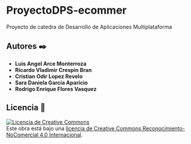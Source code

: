 # ProyectoDPS-ecommer
Proyecto de catedra de Desarrollo de Aplicaciones Multiplataforma

## Autores ✒️

* **Luis Angel Arce Monterroza** 
* **Ricardo Vladimir Crespin Bran** 
* **Cristian Odir Lopez Revelo** 
* **Sara Daniela García Aparicio**
* **Rodrigo Enrique Flores Vasquez** 


## Licencia 📄



<a rel="license" href="http://creativecommons.org/licenses/by-nc/4.0/"><img alt="Licencia de Creative Commons" style="border-width:0" src="https://i.creativecommons.org/l/by-nc/4.0/88x31.png" /></a><br />Este obra está bajo una <a rel="license" href="http://creativecommons.org/licenses/by-nc/4.0/">licencia de Creative Commons Reconocimiento-NoComercial 4.0 Internacional</a>.
